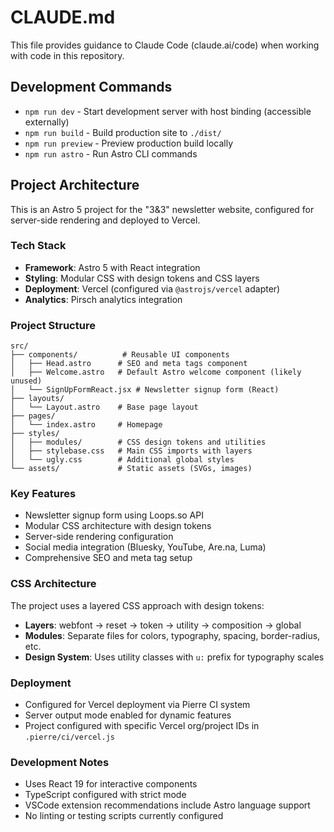 # CLAUDE.md

This file provides guidance to Claude Code (claude.ai/code) when working with code in this repository.

## Development Commands

- `npm run dev` - Start development server with host binding (accessible externally)
- `npm run build` - Build production site to `./dist/`
- `npm run preview` - Preview production build locally
- `npm run astro` - Run Astro CLI commands

## Project Architecture

This is an Astro 5 project for the "3&3" newsletter website, configured for server-side rendering and deployed to Vercel.

### Tech Stack
- **Framework**: Astro 5 with React integration
- **Styling**: Modular CSS with design tokens and CSS layers
- **Deployment**: Vercel (configured via `@astrojs/vercel` adapter)
- **Analytics**: Pirsch analytics integration

### Project Structure
```
src/
├── components/          # Reusable UI components
│   ├── Head.astro      # SEO and meta tags component
│   ├── Welcome.astro   # Default Astro welcome component (likely unused)
│   └── SignUpFormReact.jsx # Newsletter signup form (React)
├── layouts/
│   └── Layout.astro    # Base page layout
├── pages/
│   └── index.astro     # Homepage
├── styles/
│   ├── modules/        # CSS design tokens and utilities
│   ├── stylebase.css   # Main CSS imports with layers
│   └── ugly.css        # Additional global styles
└── assets/             # Static assets (SVGs, images)
```

### Key Features
- Newsletter signup form using Loops.so API
- Modular CSS architecture with design tokens
- Server-side rendering configuration
- Social media integration (Bluesky, YouTube, Are.na, Luma)
- Comprehensive SEO and meta tag setup

### CSS Architecture
The project uses a layered CSS approach with design tokens:
- **Layers**: webfont → reset → token → utility → composition → global
- **Modules**: Separate files for colors, typography, spacing, border-radius, etc.
- **Design System**: Uses utility classes with `u:` prefix for typography scales

### Deployment
- Configured for Vercel deployment via Pierre CI system
- Server output mode enabled for dynamic features
- Project configured with specific Vercel org/project IDs in `.pierre/ci/vercel.js`

### Development Notes
- Uses React 19 for interactive components
- TypeScript configured with strict mode
- VSCode extension recommendations include Astro language support
- No linting or testing scripts currently configured